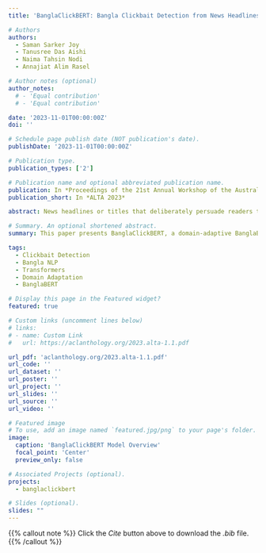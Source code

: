 ```yaml
---
title: 'BanglaClickBERT: Bangla Clickbait Detection from News Headlines using Domain Adaptive BanglaBERT and MLP Techniques'

# Authors
authors:
  - Saman Sarker Joy
  - Tanusree Das Aishi
  - Naima Tahsin Nodi
  - Annajiat Alim Rasel

# Author notes (optional)
author_notes:
  # - 'Equal contribution'
  # - 'Equal contribution'

date: '2023-11-01T00:00:00Z'
doi: ''

# Schedule page publish date (NOT publication's date).
publishDate: '2023-11-01T00:00:00Z'

# Publication type.
publication_types: ['2']

# Publication name and optional abbreviated publication name.
publication: In *Proceedings of the 21st Annual Workshop of the Australasian Language Technology Association*
publication_short: In *ALTA 2023*

abstract: News headlines or titles that deliberately persuade readers to view a particular online content are referred to as clickbait. While numerous studies have focused on clickbait detection in English, there has been limited research addressing clickbait detection in Bangla news headlines. In this study, we experimented with several transformers models, including BanglaBERT and XLM-RoBERTa, and introduced a domain-adaptive pretrained model, BanglaClickBERT. The dataset included 15,056 labeled and 65,406 unlabeled news headlines, further supplemented by an additional 1 million unlabeled headlines scraped from clickbait-dense websites. Our approach surpassed existing state-of-the-art technologies, providing a more accurate and efficient solution for detecting clickbait in Bangla news headlines.

# Summary. An optional shortened abstract.
summary: This paper presents BanglaClickBERT, a domain-adaptive BanglaBERT model, for detecting clickbait in Bangla news headlines. The model outperforms existing methods by leveraging a large dataset of labeled and unlabeled Bangla news headlines.

tags:
  - Clickbait Detection
  - Bangla NLP
  - Transformers
  - Domain Adaptation
  - BanglaBERT

# Display this page in the Featured widget?
featured: true

# Custom links (uncomment lines below)
# links:
# - name: Custom Link
#   url: https://aclanthology.org/2023.alta-1.1.pdf

url_pdf: 'aclanthology.org/2023.alta-1.1.pdf'
url_code: ''
url_dataset: ''
url_poster: ''
url_project: ''
url_slides: ''
url_source: ''
url_video: ''

# Featured image
# To use, add an image named `featured.jpg/png` to your page's folder.
image:
  caption: 'BanglaClickBERT Model Overview'
  focal_point: 'Center'
  preview_only: false

# Associated Projects (optional).
projects:
  - banglaclickbert

# Slides (optional).
slides: ""
---
```


{{% callout note %}}
Click the _Cite_ button above to download the _.bib_ file.
{{% /callout %}}

<!-- Add the publication's **full text** or **supplementary notes** here. You can use rich formatting such as including [code, math, and images](https://docs.hugoblox.com/content/writing-markdown-latex/). -->
